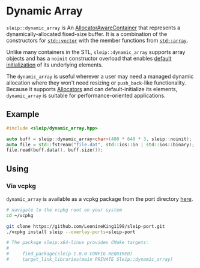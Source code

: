 # Dynamic Array

`sleip::dynamic_array` is An [AllocatorAwareContainer](https://en.cppreference.com/w/cpp/named_req/AllocatorAwareContainer)
that represents a dynamically-allocated fixed-size buffer. It is a combination of the constructors
for [`std::vector`](https://en.cppreference.com/w/cpp/container/vector)
with the member functions from [`std::array`](https://en.cppreference.com/w/cpp/container/array).

Unlike many containers in the STL, `sleip::dynamic_array` supports array objects and has a `noinit`
constructor overload that enables [default initialization](https://en.cppreference.com/w/cpp/language/default_initialization)
of its underlying elements.

The `dynamic_array` is useful wherever a user may need a managed dynamic allocation where they
won't need resizing or `push_back`-like functionality.
Because it supports [Allocators](https://en.cppreference.com/w/cpp/named_req/Allocator) and can
default-initialize its elements, `dynamic_array` is suitable for performance-oriented applications.

## Example

```c++
#include <sleip/dynamic_array.hpp>

auto buff = sleip::dynamic_array<char>(480 * 640 * 3, sleip::noinit);
auto file = std::fstream("file.dat", std::ios::in | std::ios::binary);
file.read(buff.data(), buff.size());
```

## Using

### Via vcpkg

`dynamic_array` is available as a vcpkg package from the port directory [here](https://github.com/LeonineKing1199/sleip-port).

```bash
# navigate to the vcpkg root on your system
cd ~/vcpkg

git clone https://github.com/LeonineKing1199/sleip-port.git
./vcpkg install sleip --overlay-ports=sleip-port

# The package sleip:x64-linux provides CMake targets:
#
#     find_package(sleip-1.0.0 CONFIG REQUIRED)
#     target_link_libraries(main PRIVATE Sleip::dynamic_array)
```
